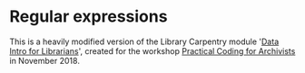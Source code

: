 # Regular expressions

This is a heavily modified version of the Library Carpentry module '[Data Intro for Librarians](https://librarycarpentry.github.io/lc-data-intro/)', created for the workshop [Practical Coding for Archivists](https://ngeraci.github.io/2018-11-15-brand/) in November 2018.
